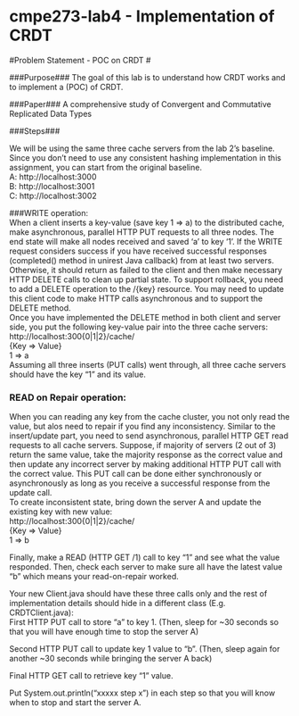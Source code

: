 cmpe273-lab4 - Implementation of CRDT
============  

#Problem Statement - POC on CRDT #
  
###Purpose###
The goal of this lab is to understand how CRDT works and to implement a (POC) of CRDT.

###Paper###
A comprehensive study of Convergent and Commutative Replicated Data Types

###Steps###

We will be using the same three cache servers from the lab 2’s baseline. Since you don’t need to use any consistent hashing implementation in this assignment, you can start from the original baseline.  
A: http://localhost:3000  
B: http://localhost:3001  
C: http://localhost:3002  
   
###WRITE operation:  
When a client inserts a key-value (save key 1 => a) to the distributed cache, make asynchronous, parallel HTTP PUT requests to all three nodes. The end state will make all nodes received and saved ‘a’ to key ‘1’. If the WRITE request considers success if you have received successful responses (completed() method in unirest Java callback) from at least two servers. Otherwise, it should return as failed to the client and then make necessary HTTP DELETE calls to clean up partial state. To support rollback, you need to add a DELETE operation to the /{key} resource. You may need to update this client code to make HTTP calls asynchronous and to support the DELETE method.   
Once you have implemented the DELETE method in both client and server side, you put the following key-value pair into the three cache servers:   
http://localhost:300{0|1|2}/cache/   
{Key => Value}  
1 => a  
Assuming all three inserts (PUT calls) went through, all three cache servers should have the key “1” and its value.  
  
### READ on Repair operation:     
When you can reading any key from the cache cluster, you not only read the value, but alos need to repair if you find any inconsistency. Similar to the insert/update part, you need to send asynchronous, parallel HTTP GET read requests to all cache servers. Suppose, if majority of servers (2 out of 3) return the same value, take the majority response as the correct value and then update any incorrect server by making additional HTTP PUT call with the correct value. This PUT call can be done either synchronously or asynchronously as long as you receive a successful response from the update call.   
To create inconsistent state, bring down the server A and update the existing key with new value:   
http://localhost:300{0|1|2}/cache/   
{Key => Value}  
1 => b  
   
Finally, make a READ (HTTP GET /1) call to key “1” and see what the value responded. Then, check each server to make sure all have the latest value “b” which means your read-on-repair worked.   
  
Your new Client.java should have these three calls only and the rest of implementation details should hide in a different class (E.g. CRDTClient.java):   
First HTTP PUT call to store “a” to key 1. (Then, sleep for ~30 seconds so that you will have enough time to stop the server A)
  
Second HTTP PUT call to update key 1 value to “b”. (Then, sleep again for another ~30 seconds while bringing the server A back)  
  
Final HTTP GET call to retrieve key “1” value.     
  
Put System.out.println(“xxxxx step x”) in each step so that you will know when to stop and start the server A.   

